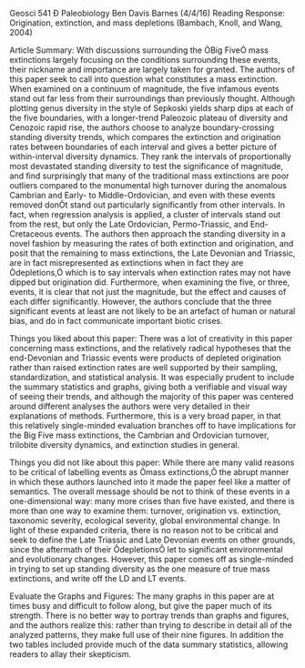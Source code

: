Geosci 541 Ð Paleobiology
Ben Davis Barnes
(4/4/16)
Reading Response: Origination, extinction, and mass depletions (Bambach, Knoll, and Wang, 2004)

Article Summary:
	With discussions surrounding the ÒBig FiveÓ mass extinctions largely focusing on the conditions surrounding these events, their nickname and importance are largely taken for granted. The authors of this paper seek to call into question what constitutes a mass extinction. When examined on a continuum of magnitude, the five infamous events stand out far less from their surroundings than previously thought.
	Although plotting genus diversity in the style of Sepkoski yields sharp dips at each of the five boundaries, with a longer-trend Paleozoic plateau of diversity and Cenozoic rapid rise, the authors choose to analyze boundary-crossing standing diversity trends, which compares the extinction and origination rates between boundaries of each interval and gives a better picture of within-interval diversity dynamics. They rank the intervals of proportionally most devastated standing diversity to test the significance of magnitude, and find surprisingly that many of the traditional mass extinctions are poor outliers compared to the monumental high turnover during the anomalous Cambrian and Early- to Middle-Ordovician, and even with these events removed donÕt stand out particularly significantly from other intervals. In fact, when regression analysis is applied, a cluster of intervals stand out from the rest, but only the Late Ordovician, Permo-Triassic, and End-Cretaceous events. The authors then approach the standing diversity in a novel fashion by measuring the rates of both extinction and origination, and posit that the remaining to mass extinctions, the Late Devonian and Triassic, are in fact misrepresented as extinctions when in fact they are Òdepletions,Ó which is to say intervals when extinction rates may not have dipped but origination did. Furthermore, when examining the five, or three, events, it is clear that not just the magnitude, but the effect and causes of each differ significantly. However, the authors conclude that the three significant events at least are not likely to be an artefact of human or natural bias, and do in fact communicate important biotic crises.

Things you liked about this paper:
	There was a lot of creativity in this paper concerning mass extinctions, and the relatively radical hypotheses that the end-Devonian and Triassic events were products of depleted origination rather than raised extinction rates are well supported by their sampling, standardization, and statistical analysis. It was especially prudent to include the summary statistics and graphs, giving both a verifiable and visual way of seeing their trends, and although the majority of this paper was centered around different analyses the authors were very detailed in their explanations of methods. Furthermore, this is a very broad paper, in that this relatively single-minded evaluation branches off to have implications for the Big Five mass extinctions, the Cambrian and Ordovician turnover, trilobite diversity dynamics, and extinction studies in general.

Things you did not like about this paper:
	While there are many valid reasons to be critical of labelling events as Ômass extinctions,Õ the abrupt manner in which these authors launched into it made the paper feel like a matter of semantics. The overall message should be not to think of these events in a one-dimensional way: many more crises than five have existed, and there is more than one way to examine them: turnover, origination vs. extinction, taxonomic severity, ecological severity, global environmental change. In light of these expanded criteria, there is no reason not to be critical and seek to define the Late Triassic and Late Devonian events on other grounds, since the aftermath of their ÔdepletionsÕ let to significant environmental and evolutionary changes. However, this paper comes off as single-minded in trying to set up standing diversity as the one measure of true mass extinctions, and write off the LD and LT events. 

Evaluate the Graphs and Figures:
	The many graphs in this paper are at times busy and difficult to follow along, but give the paper much of its strength. There is no better way to portray trends than graphs and figures, and the authors realize this: rather than trying to describe in detail all of the analyzed patterns, they make full use of their nine figures. In addition the two tables included provide much of the data summary statistics, allowing readers to allay their skepticism.






